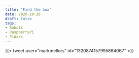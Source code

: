 ```yaml
---
title: "Find the box"
date: 2020-10-26
draft: false
tags:
- Robots
- RaspberryPi
- PiWars
---
```


<!--more-->

{{< tweet user="markmellors" id="1320874157995864067" >}}
